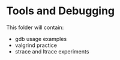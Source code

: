 # Tools and Debugging

This folder will contain:

- gdb usage examples
- valgrind practice
- strace and ltrace experiments

